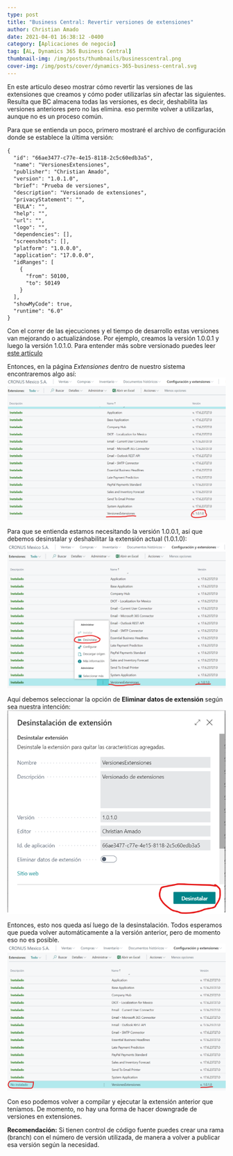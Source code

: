 ```yaml
---
type: post
title: "Business Central: Revertir versiones de extensiones"
author: Christian Amado
date: 2021-04-01 16:38:12 -0400
category: [Aplicaciones de negocio]
tag: [AL, Dynamics 365 Business Central]
thumbnail-img: /img/posts/thumbnails/businesscentral.png
cover-img: /img/posts/cover/dynamics-365-business-central.svg
---
```


En este articulo deseo mostrar cómo revertir las versiones de las extensiones que creamos y cómo poder utilizarlas sin afectar las siguientes. Resulta que BC almacena todas las versiones, es decir, deshabilita las versiones anteriores pero no las elimina. eso permite volver a utilizarlas, aunque no es un proceso común.

<!--more-->

Para que se entienda un poco, primero mostraré el archivo de configuración donde se establece la última versión:
```
{
  "id": "66ae3477-c77e-4e15-8118-2c5c60edb3a5",
  "name": "VersionesExtensiones",
  "publisher": "Christian Amado",
  "version": "1.0.1.0",
  "brief": "Prueba de versiones",
  "description": "Versionado de extensiones",
  "privacyStatement": "",
  "EULA": "",
  "help": "",
  "url": "",
  "logo": "",
  "dependencies": [],
  "screenshots": [],
  "platform": "1.0.0.0",
  "application": "17.0.0.0",
  "idRanges": [
    {
      "from": 50100,
      "to": 50149
    }
  ],
  "showMyCode": true,
  "runtime": "6.0"
}
```
Con el correr de las ejecuciones y el tiempo de desarrollo estas versiones van mejorando o actualizándose. Por ejemplo, creamos la versión 1.0.0.1 y luego la versión 1.0.1.0. Para entender más sobre versionado puedes leer [este artículo](https://docs.microsoft.com/es-es/dotnet/standard/library-guidance/versioning#assembly-version "Versión de ensamblado")  

Entonces, en la página *Extensiones* dentro de nuestro sistema encontraremos algo así:  
![](/img/posts/2021/04/03/VersionExtension1.png)  

Para que se entienda estamos necesitando la versión 1.0.0.1, así que debemos desinstalar y deshabilitar la extensión actual (1.0.1.0):  
![](/img/posts/2021/04/03/VersionExtension2.png)  

Aquí debemos seleccionar la opción de **Eliminar datos de extensión** según sea nuestra intención:  
![](/img/posts/2021/04/03/VersionExtension3.png)  

Entonces, esto nos queda así luego de la desinstalación. Todos esperamos que pueda volver automáticamente a la versión anterior, pero de momento eso no es posible.  
![](/img/posts/2021/04/03/VersionExtension4.png)  

Con eso podemos volver a compilar y ejecutar la extensión anterior que teníamos. De momento, no hay una forma de hacer downgrade de versiones en extensiones.

**Recomendación:** Si tienen control de código fuente puedes crear una rama (branch) con el número de versión utilizada, de manera a volver a publicar esa versión según la necesidad.

